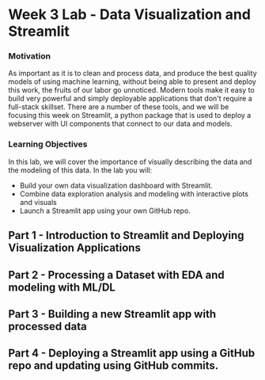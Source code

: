 # Week 3 Lab  - Data Visualization and Streamlit

### Motivation
As important as it is to clean and process data, and produce the best quality models of using machine learning, without being able to present and deploy this work, the fruits of our labor go unnoticed. Modern tools make it easy to build very powerful and simply deployable applications that don't require a full-stack skillset. There are a number of these tools, and we will be focusing this week on Streamlit, a python package that is used to deploy a webserver with UI components that connect to our data and models. 

### Learning Objectives
In this lab, we will cover the importance of visually describing the data and the modeling of this data. In the lab you will:
- Build your own data visualization dashboard with Streamlit.
- Combine data exploration analysis and modeling with interactive plots and visuals
- Launch a Streamlit app using your own GitHub repo. 

## Part 1 - Introduction to Streamlit and Deploying Visualization Applications 

## Part 2 - Processing a Dataset with EDA and modeling with ML/DL

## Part 3 - Building a new Streamlit app with processed data

## Part 4 - Deploying a Streamlit app using a GitHub repo and updating using GitHub commits. 
